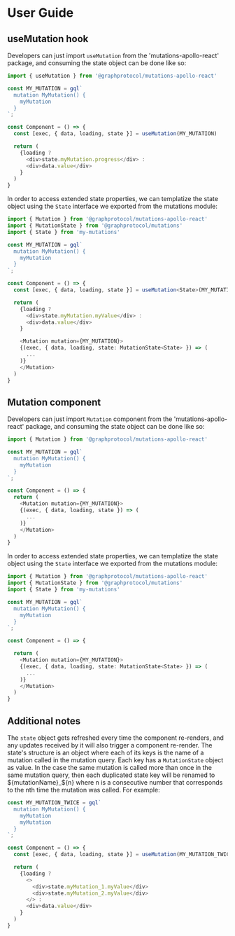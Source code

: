 # User Guide

## useMutation hook

Developers can just import `useMutation` from the 'mutations-apollo-react' package, and consuming the state object can be done like so:

```ts
import { useMutation } from '@graphprotocol/mutations-apollo-react'

const MY_MUTATION = gql`
  mutation MyMutation() {
    myMutation
  }
`;

const Component = () => {
  const [exec, { data, loading, state }] = useMutation(MY_MUTATION)

  return (
    {loading ?
      <div>state.myMutation.progress</div> :
      <div>data.value</div>
    }
  )
}
```

In order to access extended state properties, we can templatize the state object using the `State` interface we exported from the mutations module:  
```ts
import { Mutation } from '@graphprotocol/mutations-apollo-react'
import { MutationState } from '@graphprotocol/mutations'
import { State } from 'my-mutations'

const MY_MUTATION = gql`
  mutation MyMutation() {
    myMutation
  }
`;

const Component = () => {
  const [exec, { data, loading, state }] = useMutation<State>(MY_MUTATION)

  return (
    {loading ? 
      <div>state.myMutation.myValue</div> :
      <div>data.value</div>
    }

    <Mutation mutation={MY_MUTATION}>
    {(exec, { data, loading, state: MutationState<State> }) => (
      ...
    )}
    </Mutation>
  )
}
```

## Mutation component

Developers can just import `Mutation` component from the 'mutations-apollo-react' package, and consuming the state object can be done like so:

```ts
import { Mutation } from '@graphprotocol/mutations-apollo-react'

const MY_MUTATION = gql`
  mutation MyMutation() {
    myMutation
  }
`;

const Component = () => {
  return (
    <Mutation mutation={MY_MUTATION}>
    {(exec, { data, loading, state }) => (
      ...
    )}
    </Mutation>
  )
}
```

In order to access extended state properties, we can templatize the state object using the `State` interface we exported from the mutations module:  
```ts
import { Mutation } from '@graphprotocol/mutations-apollo-react'
import { MutationState } from '@graphprotocol/mutations'
import { State } from 'my-mutations'

const MY_MUTATION = gql`
  mutation MyMutation() {
    myMutation
  }
`;

const Component = () => {

  return (
    <Mutation mutation={MY_MUTATION}>
    {(exec, { data, loading, state: MutationState<State> }) => (
      ...
    )}
    </Mutation>
  )
}
```

## Additional notes

The `state` object gets refreshed every time the component re-renders, and any updates received by it will also trigger a component re-render. The state's structure is an object where each of its keys is the name of a mutation called in the mutation query. Each key has a `MutationState` object as value. In the case the same mutation is called more than once in the same mutation query, then each duplicated state key will be renamed to ${mutationName}_${n} where n is a consecutive number that corresponds to the nth time the mutation was called. For example:
```ts
const MY_MUTATION_TWICE = gql`
  mutation MyMutation() {
    myMutation
    myMutation
  }
`;

const Component = () => {
  const [exec, { data, loading, state }] = useMutation(MY_MUTATION_TWICE)

  return (
    {loading ?
      <>
        <div>state.myMutation_1.myValue</div>
        <div>state.myMutation_2.myValue</div>
      </> :
      <div>data.value</div>
    }
  )
}
```